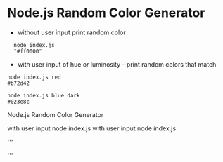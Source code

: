 # Node.js Random Color Generator

- without user input print random color

```
  node index.js
  "#ff0000"

```

- with user input of hue or luminosity - print random colors that match

```
node index.js red
#b72d42
```

```
node index.js blue dark
#023e8c
```

Node.js Random Color Generator

with user input node index.js <hue>
with user input node index.js <hue> <luminosity>

'''

'''
